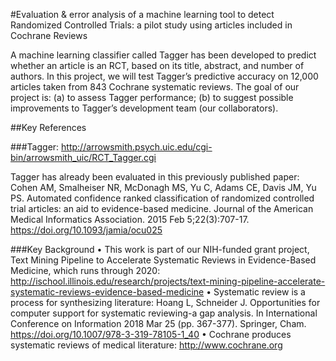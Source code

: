#Evaluation & error analysis of a machine learning tool to detect Randomized Controlled Trials: a pilot study using articles included in Cochrane Reviews

A machine learning classifier called Tagger has been developed to predict whether an article is an RCT, based on its title, abstract, and number of authors. In this project, we will test Tagger’s predictive accuracy on 12,000 articles taken from 843 Cochrane systematic reviews. The goal of our project is: (a) to assess Tagger performance; (b) to suggest possible improvements to Tagger’s development team (our collaborators).

##Key References

###Tagger: http://arrowsmith.psych.uic.edu/cgi-bin/arrowsmith_uic/RCT_Tagger.cgi 

Tagger has already been evaluated in this previously published paper:
Cohen AM, Smalheiser NR, McDonagh MS, Yu C, Adams CE, Davis JM, Yu PS. Automated confidence ranked classification of randomized controlled trial articles: an aid to evidence-based medicine. Journal of the American Medical Informatics Association. 2015 Feb 5;22(3):707-17.
https://doi.org/10.1093/jamia/ocu025

###Key Background
•	This work is part of our NIH-funded grant project, Text Mining Pipeline to Accelerate Systematic Reviews in Evidence-Based Medicine, which runs through 2020:
http://ischool.illinois.edu/research/projects/text-mining-pipeline-accelerate-systematic-reviews-evidence-based-medicine
•	Systematic review is a process for synthesizing literature: 
Hoang L, Schneider J. Opportunities for computer support for systematic reviewing-a gap analysis. In International Conference on Information 2018 Mar 25 (pp. 367-377). Springer, Cham. https://doi.org/10.1007/978-3-319-78105-1_40 
•	Cochrane produces systematic reviews of medical literature:
http://www.cochrane.org 
